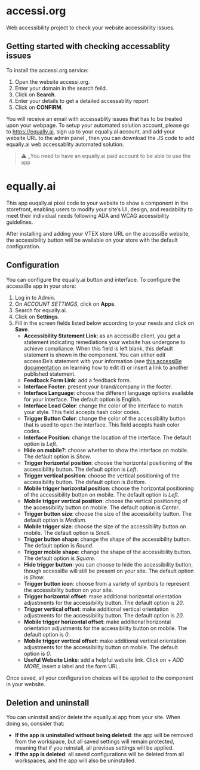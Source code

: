 # accessi.org
Web accessibility project to check your website accessibility issues.


## Getting started with checking accessablity issues

To install the accessi.org service:

1. Open the website accessi.org.
2. Enter your domain in the search feild.
3. Click on **Search**.
4. Enter your details to get a detailed accessablity report
5. Click on **CONFIRM**.


You will receive an email with accessablity issues that has to be treated upon your webpage.
To setup your automated solution account, please go to https://equally.ai, sign up to your equally.ai account, and add your website URL to the admin panel , then you can download the JS code to add equally.ai web accessablity automated solution. 

> ⚠️ _You need to have an equally.ai paid account to be able to use the app

# equally.ai

This app euqally.ai pixel code to your website to show a component in the storefront, enabling users to modify your site’s UI, design, and readability to meet their individual needs following ADA and WCAG accessibility guidelines.

After installing and adding your VTEX store URL on the accessiBe website, the accessibility button will be available on your store with the default configuration.

## Configuration

You can configure the equally.ai button and interface. To configure the accessiBe app in your store:

1. Log in to Admin.
2. On _ACCOUNT SETTINGS_, click on **Apps**.
3. Search for equally.ai.
4. Click on **Settings**.
5. Fill in the screen fields listed below according to your needs and click on **Save**.
   - **Accessibility Statement Link**: as an accessiBe client, you get a statement indicating remediations your website has undergone to achieve compliance. When this field is left blank, this default statement is shown in the component. You can either edit accessiBe’s statement with your information (see [this accessiBe documentation](https://accessibe.com/support/account/how-can-i-edit-website-owner-information-for-the-accessibility-statement) on learning how to edit it) or insert a link to another published statement.
   - **Feedback Form Link**: add a feedback form.
   - **Interface Footer**: present your brand/company in the footer.
   - **Interface Language**: choose the different language options available for your interface. The default option is English.
   - **Interface Lead Color**: change the color of the interface to match your style. This field accepts hash color codes.
   - **Trigger Button Color**: change the color of the accessibility button that is used to open the interface. This field accepts hash color codes.
   - **Interface Position**: change the location of the interface. The default option is _Left_.
   - **Hide on mobile?**: choose whether to show the interface on mobile. The default option is _Show_.
   - **Trigger horizontal position**: choose the horizontal positioning of the accessibility button. The default option is _Left_.
   - **Trigger vertical position**: choose the vertical positioning of the accessibility button. The default option is _Bottom_.
   - **Mobile trigger horizontal position**: choose the horizontal positioning of the accessibility button on mobile. The default option is _Left_.
   - **Mobile trigger vertical position**: choose the vertical positioning of the accessibility button on mobile. The default option is _Center_.
   - **Trigger button size**: choose the size of the accessibility button. The default option is _Medium_.
   - **Mobile trigger size**: choose the size of the accessibility button on mobile. The default option is _Small_.
   - **Trigger button shape**: change the shape of the accessibility button. The default option is _Round_.
   - **Trigger mobile shape**: change the shape of the accessibility button. The default option is _Square_.
   - **Hide trigger button**: you can choose to hide the accessibility button, though accessiBe will still be present on your site. The default option is _Show_.
   - **Trigger button icon**: choose from a variety of symbols to represent the accessibility button on your site.
   - **Trigger horizontal offset**: make additional horizontal orientation adjustments for the accessibility button. The default option is _20_.
   - **Trigger vertical offset**: make additional vertical orientation adjustments for the accessibility button. The default option is _20_.
   - **Mobile trigger horizontal offset**: make additional horizontal orientation adjustments for the accessibility button on mobile. The default option is _0_.
   - **Mobile trigger vertical offset**: make additional vertical orientation adjustments for the accessibility button on mobile. The default option is _0_.
   - **Useful Website Links**: add a helpful website link. Click on _+ ADD MORE_, insert a label and the form URL.

Once saved, all your configuration choices will be applied to the component in your website.

## Deletion and uninstall

You can uninstall and/or delete the equally.ai app from your site. When doing so, consider that:

- **If the app is uninstalled without being deleted**: the app will be removed from the workspace, but all saved settings will remain protected, meaning that if you reinstall, all previous settings will be applied.
- **If the app is deleted**: all saved configurations will be deleted from all workspaces, and the app will also be uninstalled.




